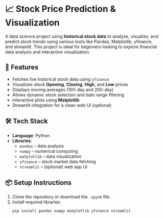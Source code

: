 # 📈 Stock Price Prediction & Visualization

A data science project using **historical stock data** to analyze, visualize, and predict stock trends using various tools like Pandas, Matplotlib, yfinance, and streamlit. This project is ideal for beginners looking to explore financial data analysis and interactive visualization.

## 🚀 Features

- Fetches live historical stock data using `yfinance`
- Visualizes stock **Opening**, **Closing**, **High**, and **Low** prices
- Displays moving averages (100-day and 200-day)
- Allows dynamic stock selection and date range filtering
- Interactive plots using **Matplotlib**
- Streamlit integration for a clean web UI (optional)

## 🛠️ Tech Stack

- **Language**: Python
- **Libraries**:
  - `pandas` – data analysis
  - `numpy` – numerical computing
  - `matplotlib` – data visualization
  - `yfinance` – stock market data fetching
  - `streamlit` – (optional) web app UI

## 📦 Setup Instructions

1. Clone the repository or download the `.ipynb` file.
2. Install required libraries:
   ```bash
   pip install pandas numpy matplotlib yfinance streamlit
